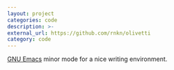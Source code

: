 ```yaml
---
layout: project
categories: code
description: >-
external_url: https://github.com/rnkn/olivetti
category: code
---
```


[GNU Emacs][emacs] minor mode for a nice writing environment.

[emacs]: https://www.gnu.org/software/emacs
